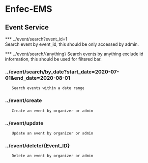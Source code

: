 # Enfec-EMS

## Event Service

*** ../event/search?event_id=1       
       Search event by event_id, this should be only accessed by admin.  

*** ../event/search/{anything}
       Search events by anything exclude id information, this should be used for filtered bar. 
       
### ../event/search/by_date?start_date=2020-07-01&end_date=2020-08-01
       Search events within a date range

### ../event/create
       Create an event by organizer or admin

### ../event/update
       Update an event by organizer or admin 
       
### ../event/delete/{Event_ID}
       Delete an event by organizer or admin

